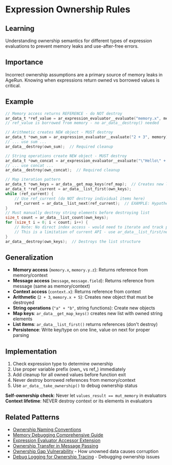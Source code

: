 # Expression Ownership Rules

## Learning
Understanding ownership semantics for different types of expression evaluations to prevent memory leaks and use-after-free errors.

## Importance
Incorrect ownership assumptions are a primary source of memory leaks in AgeRun. Knowing when expressions return owned vs borrowed values is critical.

## Example
```c
// Memory access returns REFERENCE - do NOT destroy
ar_data_t *ref_value = ar_expression_evaluator__evaluate("memory.x", memory);
// ref_value is borrowed from memory - no ar_data__destroy() needed

// Arithmetic creates NEW object - MUST destroy
ar_data_t *own_sum = ar_expression_evaluator__evaluate("2 + 3", memory);
// ... use sum ...
ar_data__destroy(own_sum);  // Required cleanup

// String operations create NEW object - MUST destroy  
ar_data_t *own_concat = ar_expression_evaluator__evaluate("\"Hello\" + \" World\"", memory);
// ... use concat ...
ar_data__destroy(own_concat);  // Required cleanup

// Map iteration pattern
ar_data_t *own_keys = ar_data__get_map_keys(ref_map);  // Creates new list
ar_data_t *ref_current = ar_data__list_first(own_keys);
while (ref_current) {
    // Use ref_current (do NOT destroy individual items here)
    ref_current = ar_data__list_next(ref_current);  // EXAMPLE: Hypothetical iteration
}
// Must manually destroy string elements before destroying list
size_t count = ar_data__list_count(own_keys);
for (size_t i = 0; i < count; i++) {
    // Note: No direct index access - would need to iterate and track position
    // This is a limitation of current API - use ar_data__list_first/next pattern instead
}
ar_data__destroy(own_keys);  // Destroys the list structure
```

## Generalization
- **Memory access** (`memory.x`, `memory.y.z`): Returns reference from memory/context
- **Message access** (`message`, `message.field`): Returns reference from message (same as memory/context)
- **Context access** (`context.x`): Returns reference from context
- **Arithmetic** (`2 + 3`, `memory.x + 5`): Creates new object that must be destroyed
- **String operations** (`"a" + "b"`, string functions): Create new objects
- **Map keys**: `ar_data__get_map_keys()` creates new list with owned string elements
- **List items**: `ar_data__list_first()` returns references (don't destroy)
- **Persistence**: Write key/type on one line, value on next for proper parsing

## Implementation
1. Check expression type to determine ownership
2. Use proper variable prefix (own_ vs ref_) immediately
3. Add cleanup for all owned values before function exit
4. Never destroy borrowed references from memory/context
5. Use `ar_data__take_ownership()` to debug ownership status

**Self-ownership check**: Never let `values_result == mut_memory` in evaluators
**Context lifetime**: NEVER destroy context or its elements in evaluators

## Related Patterns
- [Ownership Naming Conventions](ownership-naming-conventions.md)
- [Memory Debugging Comprehensive Guide](memory-debugging-comprehensive-guide.md)
- [Expression Evaluator Accessor Extension](expression-evaluator-accessor-extension.md)
- [Ownership Transfer in Message Passing](ownership-drop-message-passing.md)
- [Ownership Gap Vulnerability](ownership-gap-vulnerability.md) - How unowned data causes corruption
- [Debug Logging for Ownership Tracing](debug-logging-ownership-tracing.md) - Debugging ownership issues